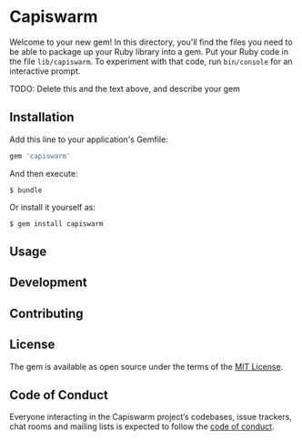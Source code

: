 # Capiswarm

Welcome to your new gem! In this directory, you'll find the files you need to be able to package up your Ruby library into a gem. Put your Ruby code in the file `lib/capiswarm`. To experiment with that code, run `bin/console` for an interactive prompt.

TODO: Delete this and the text above, and describe your gem

## Installation

Add this line to your application's Gemfile:

```ruby
gem 'capiswarm'
```

And then execute:

    $ bundle

Or install it yourself as:

    $ gem install capiswarm

## Usage


## Development


## Contributing


## License
The gem is available as open source under the terms of the [MIT License](https://opensource.org/licenses/MIT).

## Code of Conduct

Everyone interacting in the Capiswarm project’s codebases, issue trackers, chat rooms and mailing lists is expected to follow the [code of conduct](https://github.com/[USERNAME]/capiswarm/blob/master/CODE_OF_CONDUCT.md).
